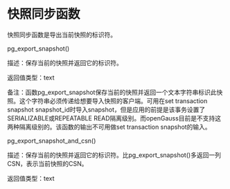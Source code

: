 # 快照同步函数<a name="ZH-CN_TOPIC_0242370457"></a>

快照同步函数是导出当前快照的标识符。

pg\_export\_snapshot\(\)

描述：保存当前的快照并返回它的标识符。

返回值类型：text

备注：函数pg\_export\_snapshot保存当前的快照并返回一个文本字符串标识此快照。这个字符串必须传递给想要导入快照的客户端。可用在set transaction snapshot snapshot\_id时导入snapshot，但是应用的前提是该事务设置了SERIALIZABLE或REPEATABLE READ隔离级别。而openGauss目前是不支持这两种隔离级别的。该函数的输出不可用做set transaction snapshot的输入。

pg\_export\_snapshot\_and\_csn\(\)

描述：保存当前的快照并返回它的标识符。比pg\_export\_snapshot\(\)多返回一列CSN，表示当前快照的CSN。

返回值类型：text

